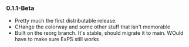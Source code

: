 ### 0.1.1-Beta

- Pretty much the first distributable release. 
- CHange the colorway and some other stuff that isn't memorable
- Built on the reorg branch. It's stable, should migrate it to main. WOuld have to make sure ExPS still works
